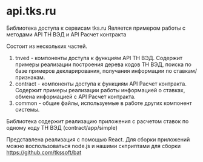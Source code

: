 # api.tks.ru
Библиотека доступа к сервисам tks.ru
Является примером работы с методами API ТН ВЭД и API Расчет контракта

Состоит из нескольких частей.
1. tnved - компоненты доступа к функциям API ТН ВЭД. Содержит примеры реализации построения дерева кодов ТН ВЭД, поиска по базе примеров декларирования, получания информации по ставкам/признакам.
2. contract - компоненты доступа к функциям API Расчет контракта. Содержит примеры реализации работы информацией о ставках, обмена информацией с API Расчет контракта.
3. common - общие файлы, используемые в работе других компонент системы.

Библиотека содержит реализацию приложения с расчетом ставок по одному коду ТН ВЭД (contract/app/simple)

Представлена реализация с помощью React.
Для сборки приложений можно воспользоваться node.js и нашими скприптами для сборки https://github.com/tkssoft/bat
